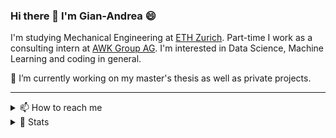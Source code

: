 ### Hi there 👋 I'm Gian-Andrea 😄

I'm studying Mechanical Engineering at [ETH Zurich](https://ethz.ch/de.html). Part-time I work as a consulting intern at [AWK Group AG](https://www.awk.ch/). I'm interested in Data Science, Machine Learning and coding in general.

🔭 I’m currently working on my master's thesis as well as private projects.<br>

---
  
<details>
  <summary>📫 How to reach me</summary><br>
  <a href="https://www.linkedin.com/in/gianandreagottini/">
    <img src="https://img.shields.io/badge/linkedin-%230077B5.svg?&style=for-the-badge&logo=linkedin&logoColor=white" />
  </a>&nbsp;&nbsp;
  <a href="https://www.instagram.com/gianandreagottini/">
    <img src="https://img.shields.io/badge/instagram-%23E4405F.svg?&style=for-the-badge&logo=instagram&logoColor=white" />        
  </a>&nbsp;&nbsp;
</details>

<details>
  <summary>🌱 Stats</summary><br>
  
  [![Top Langs](https://github-readme-stats.vercel.app/api/top-langs/?username=bellovai&layout=compact&hide=javascript,html&langs_count=8)](https://github.com/anuraghazra/github-readme-stats)

  <!--[![ovanov's GitHub stats](https://github-readme-stats.vercel.app/api?username=ovanov)](https://github.com/ovanov)-->
  
</details>

<!--
Here are some ideas to get you started:

- 🔭 I’m currently working on ...
- 🌱 I’m currently learning ...
- 👯 I’m looking to collaborate on ...
- 🤔 I’m looking for help with ...
- 💬 Ask me about ...
- 📫 How to reach me: ...
- 😄 Pronouns: ...
- ⚡ Fun fact: ...
-->
